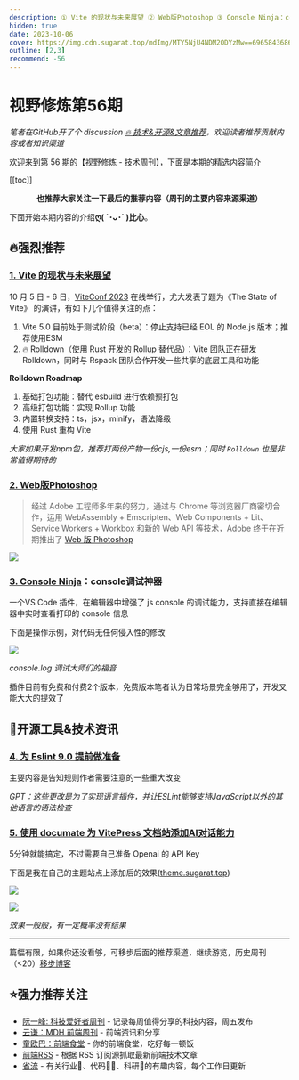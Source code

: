 ```yaml
---
description: ① Vite 的现状与未来展望 ② Web版Photoshop ③ Console Ninja：console调试神器 ④ 为 Eslint 9.0 提前做准备 ⑤ 使用 documate 为 VitePress 文档站添加AI对话能力
hidden: true
date: 2023-10-06
cover: https://img.cdn.sugarat.top/mdImg/MTY5NjU4NDM2ODYzMw==696584368633
outline: [2,3]
recommend: -56
---
```


# 视野修炼第56期
*笔者在GitHub开了个 discussion [🔥 技术&开源&文章推荐](https://github.com/cnjimbo/cnjimbo.github.io/discussions/123)，欢迎读者推荐贡献内容或者知识渠道*

欢迎来到第 56 期的【视野修炼 - 技术周刊】，下面是本期的精选内容简介

[[toc]]

<center>

**​也推荐大家关注一下最后的推荐内容（周刊的主要内容来源渠道）**
</center>

下面开始本期内容的介绍**ღ( ´･ᴗ･` )比心**。
## 🔥强烈推荐
### [1. Vite 的现状与未来展望](https://mp.weixin.qq.com/s/cpMorMqdRY1K-Ahir0s9Ew)
10 月 5 日 - 6 日，[ViteConf 2023](https://viteconf.org/23/?utm=vite-homepage) 在线举行，尤大发表了题为《The State of Vite》 的演讲，有如下几个值得关注的点：
1. Vite 5.0 目前处于测试阶段（beta）：停止支持已经 EOL 的 Node.js 版本；推荐使用ESM
2. 🔥 Rolldown（使用 Rust 开发的 Rollup 替代品）：Vite 团队正在研发 Rolldown，同时与 Rspack 团队合作开发一些共享的底层工具和功能

**Rolldown Roadmap**
1. 基础打包功能：替代 esbuild 进行依赖预打包
2. 高级打包功能：实现 Rollup 功能
3. 内置转换支持：ts，jsx，minify，语法降级
4. 使用 Rust 重构 Vite

*大家如果开发npm包，推荐打两份产物一份cjs,一份esm；同时 `Rolldown` 也是非常值得期待的*

### [2. Web版Photoshop](https://juejin.cn/post/7285528146379390991)
>经过 Adobe 工程师多年来的努力，通过与 Chrome 等浏览器厂商密切合作，运用 WebAssembly + Emscripten、Web Components + Lit、Service Workers + Workbox 和新的 Web API 等技术，Adobe 终于在近期推出了 [Web 版 Photoshop](https://photoshop.adobe.com/discover)

![](https://img.cdn.sugarat.top/mdImg/MTY5NjU2MjQ5NzQxMg==696562497412)

### [3. Console Ninja](https://marketplace.visualstudio.com/items?itemName=WallabyJs.console-ninja)：console调试神器
一个VS Code 插件，在编辑器中增强了 js console 的调试能力，支持直接在编辑器中实时查看打印的 console 信息

下面是操作示例，对代码无任何侵入性的修改

![](https://img.cdn.sugarat.top/mdImg/MTY5NjU2NDk0OTE4Nw==696564949187)

*console.log 调试大师们的福音*

插件目前有免费和付费2个版本，免费版本笔者认为日常场景完全够用了，开发又能大大的提效了

## 🔧开源工具&技术资讯

### [4. 为 Eslint 9.0 提前做准备](https://eslint.org/blog/2023/09/preparing-custom-rules-eslint-v9/)
主要内容是告知规则作者需要注意的一些重大改变

*GPT：这些更改是为了实现语言插件，并让ESLint能够支持JavaScript以外的其他语言的语法检查*

### [5. 使用 documate 为 VitePress 文档站添加AI对话能力](https://documate.site/)

5分钟就能搞定，不过需要自己准备 Openai 的 API Key

下面是我在自己的主题站点上添加后的效果([theme.sugarat.top](https://theme.sugarat.top/))

![](https://img.cdn.sugarat.top/mdImg/MTY5NjU4MjA1MjMzOA==696582052338)

![](https://img.cdn.sugarat.top/mdImg/MTY5NjU4MjU2NDU1MA==696582564550)

*效果一般般，有一定概率没有结果*

---

篇幅有限，如果你还没看够，可移步后面的推荐渠道，继续游览，历史周刊（<20）[移步博客](https://www.dmsrs.org/weekly/index.html)

## ⭐️强力推荐关注
* [阮一峰: 科技爱好者周刊](https://www.ruanyifeng.com/blog/archives.html) - 记录每周值得分享的科技内容，周五发布
* [云谦：MDH 前端周刊](https://www.yuque.com/chencheng/mdh-weekly) - 前端资讯和分享
* [童欧巴：前端食堂](https://github.com/Geekhyt/weekly) - 你的前端食堂，吃好每一顿饭
* [前端RSS](https://fed.chanceyu.com/) - 根据 RSS 订阅源抓取最新前端技术文章
* [省流](https://shengliu.tech/) - 有关行业📱、代码👨‍💻、科研🔬的有趣内容，每个工作日更新
